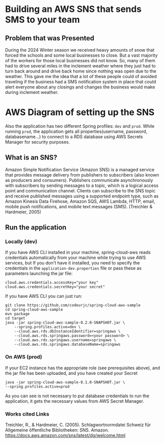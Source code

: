 # Building an AWS SNS that sends SMS to your team

## Problem that was Presented 

During the 2024 Winter season we received heavy amounts of snow that forced the schools and some local businesses to close. But a vast majority of the workers for those local businesses did not know. So, many of them had to drive several miles in the inclement weather where they just had to turn back around and drive back home since nothing was open due to the weather. This gave me the idea that a lot of these people could of avoided traveling if the business had a SMS notification system in place that could alert everyone about any closings and changes the business would make during inclement weather.

# AWS Diagram of setting up the SNS

Also the application has two different Spring profiles: `dev` and `prod`. While running `prod`, the application gets all properties(username, password, databasename...) to connect to a RDS database using AWS Secrets Manager for security purposes.

## What is an SNS? 

Amazon Simple Notification Service (Amazon SNS) is a managed service that provides message delivery from publishers to subscribers (also known as producers and consumers). Publishers communicate asynchronously with subscribers by sending messages to a topic, which is a logical access point and communication channel. Clients can subscribe to the SNS topic and receive published messages using a supported endpoint type, such as Amazon Kinesis Data Firehose, Amazon SQS, AWS Lambda, HTTP, email, mobile push notifications, and mobile text messages (SMS). (Treichler & Hardmeier, 2005) 

## Run the application

### Locally (dev)

If you have AWS CLI installed in your machine, spring-cloud-aws reads credentials automatically from your machine while trying to use AWS services, but If you don't have it installed, you need to specify the credentials in the `application-dev.properties` file or pass these as parameters launching the jar file:


```
cloud.aws.credentials.accessKey="your key"
cloud.aws.credentials.secretKey="your secret"
```

If you have AWS CLI you can just run:

	git clone https://github.com/codeurjc/spring-cloud-aws-sample
	cd spring-cloud-aws-sample
	mvn package
	cd target
	java -jar spring-cloud-aws-sample-0.2.0-SNAPSHOT.jar \
		--spring.profiles.active=dev \
		--cloud.aws.rds.dbInstanceIdentifier=springaws \
		--cloud.aws.rds.springaws.password=<your password> \
		--cloud.aws.rds.springaws.username=springaws \
		--cloud.aws.rds.springaws.databaseName=springaws



### On AWS (prod)

If your EC2 instance has the appropriate role (see prerequisites above), and the jar file has been uploaded, and you have created your Secret

    java -jar spring-cloud-aws-sample-0.1.0-SNAPSHOT.jar \
	--spring.profiles.active=prod

As you can see is not necessary to put database credentials to run the application, it gets the necessary values from AWS Secret Manager.

### Works cited Links

Treichler, R., & Hardmeier, C. (2005). Schlagwortnormdatei Schweiz für Allgemeine öffentliche Bibliotheken: SNS. Amazon. https://docs.aws.amazon.com/sns/latest/dg/welcome.html 

